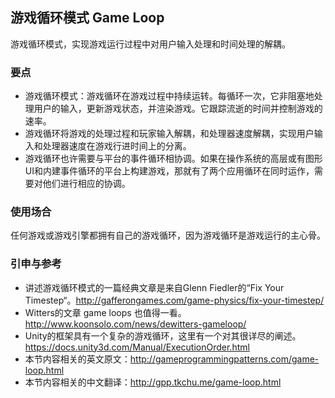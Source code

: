 ﻿## 游戏循环模式 Game Loop

游戏循环模式，实现游戏运行过程中对用户输入处理和时间处理的解耦。

### 

### 要点

- 游戏循环模式：游戏循环在游戏过程中持续运转。每循环一次，它非阻塞地处理用户的输入，更新游戏状态，并渲染游戏。它跟踪流逝的时间并控制游戏的速率。
- 游戏循环将游戏的处理过程和玩家输入解耦，和处理器速度解耦，实现用户输入和处理器速度在游戏行进时间上的分离。
- 游戏循环也许需要与平台的事件循环相协调。如果在操作系统的高层或有图形UI和内建事件循环的平台上构建游戏，那就有了两个应用循环在同时运作，需要对他们进行相应的协调。

### 

### 使用场合

任何游戏或游戏引擎都拥有自己的游戏循环，因为游戏循环是游戏运行的主心骨。

### 

### 引申与参考

- 讲述游戏循环模式的一篇经典文章是来自Glenn Fiedler的“Fix Your Timestep“。<http://gafferongames.com/game-physics/fix-your-timestep/>
- Witters的文章 game loops 也值得一看。<http://www.koonsolo.com/news/dewitters-gameloop/>
- Unity的框架具有一个复杂的游戏循环，这里有一个对其很详尽的阐述。<https://docs.unity3d.com/Manual/ExecutionOrder.html>
- 本节内容相关的英文原文：<http://gameprogrammingpatterns.com/game-loop.html>
- 本节内容相关的中文翻译：<http://gpp.tkchu.me/game-loop.html>
